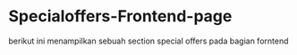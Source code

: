 # Specialoffers-Frontend-page
berikut ini menampilkan sebuah section special offers pada bagian forntend
